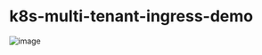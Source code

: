 # k8s-multi-tenant-ingress-demo

![image](https://user-images.githubusercontent.com/3830633/114759537-31039a00-9d56-11eb-81c3-cee2b4370421.png)
